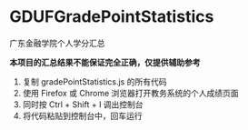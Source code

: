# GDUFGradePointStatistics
广东金融学院个人学分汇总

**本项目的汇总结果不能保证完全正确，仅提供辅助参考**

1. 复制 gradePointStatistics.js 的所有代码
2. 使用 Firefox 或 Chrome 浏览器打开教务系统的个人成绩页面
3. 同时按 Ctrl + Shift + I 调出控制台
4. 将代码粘贴到控制台中，回车运行
